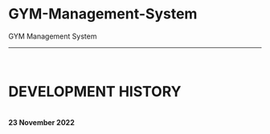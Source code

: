 # GYM-Management-System
GYM Management System


****************************************************************


<br>

# DEVELOPMENT HISTORY

<br>
<b>23 November 2022</b>
